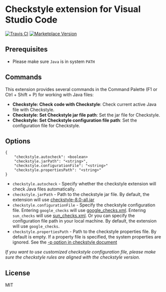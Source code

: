 # Checkstyle extension for Visual Studio Code

[![Travis CI](https://travis-ci.org/jdneo/vscode-checkstyle.svg?branch=master)](https://travis-ci.org/jdneo/vscode-checkstyle) [![Marketplace Version](https://vsmarketplacebadge.apphb.com/version-short/shengchen.vscode-checkstyle.svg)](https://vsmarketplacebadge.apphb.com/version-short/shengchen.vscode-checkstyle.svg)

## Prerequisites

* Please make sure ```Java``` is in system ```PATH```

## Commands
This extension provides several commands in the Command Palette (F1 or Ctrl + Shift + P) for working with Java files:
* **Checkstyle: Check code with Checkstyle**: Check current active Java file with Checkstyle.
* **Checkstyle: Set Checkstyle jar file path**: Set the jar file for Checkstyle.
* **Checkstyle: Set Checkstyle configuration file path**: Set the configuration file for Checkstyle.

## Options
```
{
    "checkstyle.autocheck": <boolean>
    "checkstyle.jarPath": "<string>",
    "checkstyle.configurationFile": "<string>"
    "checkstyle.propertiesPath": "<string>"
}
```

* ```checkstyle.autocheck``` - Specify whether the checkstyle extension will check Java files automatically.
* ```checkstyle.jarPath``` - Path to the checkstyle jar file. By default, the extension will use [checkstyle-8.0-all.jar](https://sourceforge.net/projects/checkstyle/files/checkstyle/8.0/)
* ```checkstyle.configurationFile``` - Specify the checkstyle configuration file. Entering ```google_checks``` will use [google_checks.xml](https://raw.githubusercontent.com/checkstyle/checkstyle/master/src/main/resources/google_checks.xml). Entering ```sun_checks``` will use [sun_checks.xml](https://raw.githubusercontent.com/checkstyle/checkstyle/master/src/main/resources/google_checks.xml). Or you can specify the configuration file path in your local machine. By default, the extension will use ```google_checks```.
* ```checkstyle.propertiesPath``` - Path to the checkstyle properties file. By default is empty. If a property file is specified, the system properties are ignored. See the [-p option in checkstyle document](http://checkstyle.sourceforge.net/cmdline.html#Command_line_usage)

_If you want to use customized checkstyle configuration file, please make sure the checkstyle rules are aligned with the checkstyle version._

## License
MIT